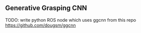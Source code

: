## Generative Grasping CNN

TODO: write python ROS node which uses ggcnn from this repo https://github.com/dougsm/ggcnn